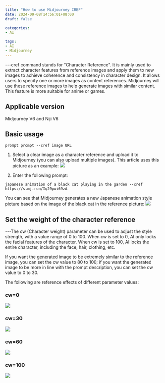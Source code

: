 ```yaml
---
title: "How to use Midjourney CREF"
date: 2024-09-08T14:56:01+08:00
draft: false

categories:
- AI

tags:
- AI
- Midjourney
---
```


---cref command stands for "Character Reference". It is mainly used to extract character features from reference images and apply them to new images to achieve coherence and consistency in character design. It allows users to specify one or more images as content references. Midjourney will use these reference images to help generate images with similar content. This feature is more suitable for anime or games.

## Applicable version
Midjourney V6 and Niji V6

## Basic usage
```prompt prompt --cref image URL```

1. Select a clear image as a character reference and upload it to Midjourney (you can also upload multiple images). This article uses this picture as an example:
![](reference-image.jpg)

2. Enter the following prompt:
```
japanese animation of a black cat playing in the garden --cref https://s.mj.run/Iq29pwi69zA
```

You can see that Midjourney generates a new Japanese animation style picture based on the image of the black cat in the reference picture:
![](cref-example.png)

## Set the weight of the character reference
---The cw (Character weight) parameter can be used to
adjust the style strength, with a value range of 0 to 100. When cw is set to 0, AI only locks the facial features of the character. When cw is set to 100, AI locks the entire character, including the face, hair, clothing, etc.

If you want the generated image to be extremely similar to the reference image, you can set the cw value to 80 to 100; if you want the generated image to be more in line with the prompt description, you can set the cw value to 0 to 30.

The following are reference effects of different parameter values:

### cw=0
![](cw-0-example.png)

### cw=30
![](cw-30-example.png)

### cw=60
![](cw-60-example.png)

### cw=100
![](cw-100-example.png)